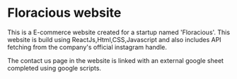 # Floracious website

This is a E-commerce website created for a startup named 'Floracious'. This website is build using ReactJs,Html,CSS,Javascript and also includes API fetching from the company's
official instagram handle.

The contact us page in the website is linked with an external google sheet completed using google scripts.




